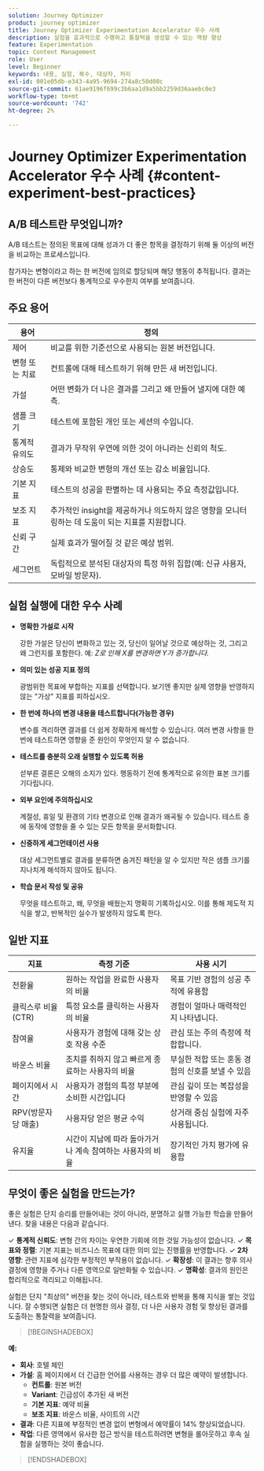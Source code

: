 ```yaml
---
solution: Journey Optimizer
product: journey optimizer
title: Journey Optimizer Experimentation Accelerator 우수 사례
description: 실험을 효과적으로 수행하고 통찰력을 생성할 수 있는 역량 향상
feature: Experimentation
topic: Content Management
role: User
level: Beginner
keywords: 내용, 실험, 복수, 대상자, 처리
exl-id: 001e05db-e343-4a95-9694-274a8c50d08c
source-git-commit: 61ae9196f699c3b6aa1d9a5bb2259d36aaebc0e3
workflow-type: tm+mt
source-wordcount: '742'
ht-degree: 2%

---
```


# Journey Optimizer Experimentation Accelerator 우수 사례 {#content-experiment-best-practices}

## A/B 테스트란 무엇입니까?

A/B 테스트는 정의된 목표에 대해 성과가 더 좋은 항목을 결정하기 위해 둘 이상의 버전을 비교하는 프로세스입니다.

참가자는 변형이라고 하는 한 버전에 임의로 할당되며 해당 행동이 추적됩니다. 결과는 한 버전이 다른 버전보다 통계적으로 우수한지 여부를 보여줍니다.

## 주요 용어

| 용어 | 정의 |
|-|-|
| 제어 | 비교를 위한 기준선으로 사용되는 원본 버전입니다. |
| 변형 또는 치료 | 컨트롤에 대해 테스트하기 위해 만든 새 버전입니다. |
| 가설 | 어떤 변화가 더 나은 결과를 그리고 왜 만들어 낼지에 대한 예측. |
| 샘플 크기 | 테스트에 포함된 개인 또는 세션의 수입니다. |
| 통계적 유의도 | 결과가 무작위 우연에 의한 것이 아니라는 신뢰의 척도. |
| 상승도 | 통제와 비교한 변형의 개선 또는 감소 비율입니다. |
| 기본 지표 | 테스트의 성공을 판별하는 데 사용되는 주요 측정값입니다. |
| 보조 지표 | 추가적인 insight을 제공하거나 의도하지 않은 영향을 모니터링하는 데 도움이 되는 지표를 지원합니다. |
| 신뢰 구간 | 실제 효과가 떨어질 것 같은 예상 범위. |
| 세그먼트 | 독립적으로 분석된 대상자의 특정 하위 집합(예: 신규 사용자, 모바일 방문자). |

## 실험 실행에 대한 우수 사례

* **명확한 가설로 시작**

  강한 가설은 당신이 변화하고 있는 것, 당신이 일어날 것으로 예상하는 것, 그리고 왜 그런지를 포함한다.
예: _Z로 인해 X를 변경하면 Y가 증가합니다._

* **의미 있는 성공 지표 정의**

  광범위한 목표에 부합하는 지표를 선택합니다. 보기엔 좋지만 실제 영향을 반영하지 않는 &quot;가상&quot; 지표를 피하십시오.

* **한 번에 하나의 변경 내용을 테스트합니다(가능한 경우)**

  변수를 격리하면 결과를 더 쉽게 정확하게 해석할 수 있습니다. 여러 변경 사항을 한 번에 테스트하면 영향을 준 원인이 무엇인지 알 수 없습니다.

* **테스트를 충분히 오래 실행할 수 있도록 허용**

  섣부른 결론은 오해의 소지가 있다. 행동하기 전에 통계적으로 유의한 표본 크기를 기다립니다.

* **외부 요인에 주의하십시오**

  계절성, 휴일 및 환경의 기타 변경으로 인해 결과가 왜곡될 수 있습니다. 테스트 중에 동작에 영향을 줄 수 있는 모든 항목을 문서화합니다.

* **신중하게 세그먼테이션 사용**

  대상 세그먼트별로 결과를 분류하면 숨겨진 패턴을 알 수 있지만 작은 샘플 크기를 지나치게 해석하지 않아도 됩니다.

* **학습 문서 작성 및 공유**

  무엇을 테스트하고, 왜, 무엇을 배웠는지 명확히 기록하십시오. 이를 통해 제도적 지식을 쌓고, 반복적인 실수가 발생하지 않도록 한다.

## 일반 지표

| 지표 | 측정 기준 | 사용 시기 |
|-|-|-|
| 전환율 | 원하는 작업을 완료한 사용자의 비율 | 목표 기반 경험의 성공 추적에 유용함 |
| 클릭스루 비율(CTR) | 특정 요소를 클릭하는 사용자의 비율 | 경험이 얼마나 매력적인지 나타냅니다. |
| 참여율 | 사용자가 경험에 대해 갖는 상호 작용 수준 | 관심 또는 주의 측정에 적합합니다. |
| 바운스 비율 | 조치를 취하지 않고 빠르게 종료하는 사용자의 비율 | 부실한 적합 또는 혼동 경험의 신호를 보낼 수 있음 |
| 페이지에서 시간 | 사용자가 경험의 특정 부분에 소비한 시간입니다 | 관심 깊이 또는 복잡성을 반영할 수 있음 |
| RPV(방문자당 매출) | 사용자당 얻은 평균 수익 | 상거래 중심 실험에 자주 사용됩니다. |
| 유지율 | 시간이 지남에 따라 돌아가거나 계속 참여하는 사용자의 비율 | 장기적인 가치 평가에 유용함 |

## 무엇이 좋은 실험을 만드는가?

좋은 실험은 단지 승리를 만들어내는 것이 아니라, 분명하고 실행 가능한 학습을 만들어낸다.
찾을 내용은 다음과 같습니다.

&check; **통계적 신뢰도**: 변형 간의 차이는 우연한 기회에 의한 것일 가능성이 없습니다.
&check; **목표와 정렬**: 기본 지표는 비즈니스 목표에 대한 의미 있는 진행률을 반영합니다.
&check; **2차 영향**: 관련 지표에 심각한 부정적인 부작용이 없습니다.
&check; **확장성**: 이 결과는 향후 의사 결정에 영향을 주거나 다른 영역으로 일반화될 수 있습니다.
&check; **명확성**: 결과의 원인은 합리적으로 격리되고 이해됩니다.

실험은 단지 &quot;최상의&quot; 버전을 찾는 것이 아니라, 테스트와 반복을 통해 지식을 쌓는 것입니다. 잘 수행되면 실험은 더 현명한 의사 결정, 더 나은 사용자 경험 및 향상된 결과를 도출하는 통찰력을 보여줍니다.

>[!BEGINSHADEBOX]

**예:**

* **회사**: 호텔 체인
* **가설**: 홈 페이지에서 더 긴급한 언어를 사용하는 경우 더 많은 예약이 발생합니다.
   * **컨트롤**: 원본 버전
   * **Variant**: 긴급성이 추가된 새 버전
   * **기본 지표**: 예약 비율
   * **보조 지표**: 바운스 비율, 사이트의 시간
* **결과**: 다른 지표에 부정적인 변경 없이 변형에서 예약률이 14% 향상되었습니다.
* **작업**: 다른 영역에서 유사한 접근 방식을 테스트하려면 변형을 롤아웃하고 후속 실험을 실행하는 것이 좋습니다.

>[!ENDSHADEBOX]
